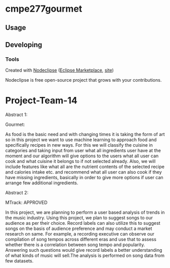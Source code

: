 

# cmpe277gourmet



## Usage



## Developing



### Tools

Created with [Nodeclipse](https://github.com/Nodeclipse/nodeclipse-1)
 ([Eclipse Marketplace](http://marketplace.eclipse.org/content/nodeclipse), [site](http://www.nodeclipse.org))   

Nodeclipse is free open-source project that grows with your contributions.
# Project-Team-14

Abstract 1:


Gourmet:

As food is the basic need and with changing times it is taking the form of art so in this project we want to use machine learning to approach food and specifically recipes in new ways. For this we will classify the cuisine in categories and taking input from user what all ingredients user have at the moment and our algorithm will give options to the users what all user can cook and what cuisine it belongs to if not selected already. Also, we will include features like what all are the nutrient contents of the selected recipe and calories intake etc. and recommend what all user can also cook if they have missing ingredients, basically in order to give more options if user can arrange few additional ingredients.



Abstract 2:


MTrack: APPROVED

In this project, we are planning to perform a user based analysis of trends in the music industry. Using this project, we plan to suggest songs to our audience as per their choice. Record labels can also utilize this to suggest songs on the basis of audience preference and may conduct a market research on same. For example, a recording executive can observe our compilation of song tempos across different eras and use that to assess whether there is a correlation between song tempo and popularity. Answering such questions would give record labels a better understanding of what kinds of music will sell.The analysis is performed on song data from few datasets.


